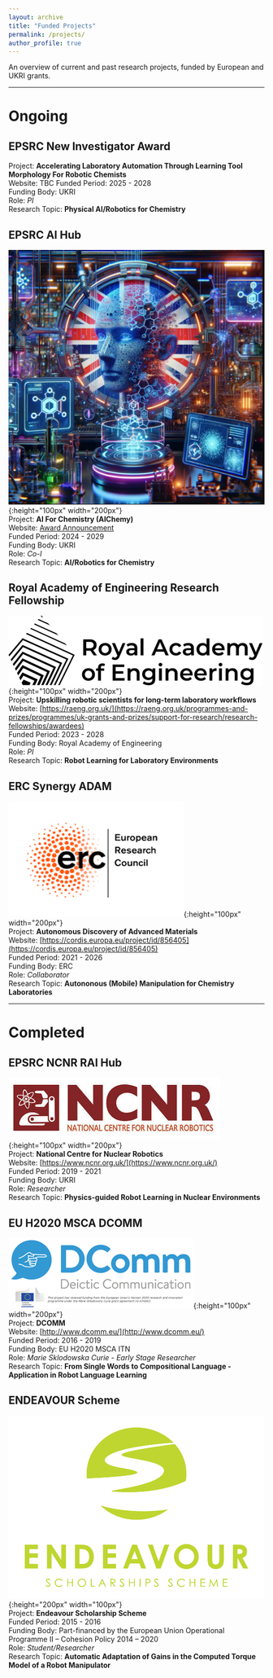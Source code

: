 ```yaml
---
layout: archive
title: "Funded Projects"
permalink: /projects/
author_profile: true
---
```


An overview of current and past research projects, funded by European and UKRI grants.  

------

# Ongoing 
## **EPSRC New Investigator Award**

Project: __Accelerating Laboratory Automation Through Learning Tool Morphology For Robotic Chemists__  
Website: TBC
Funded Period: 2025 - 2028   
Funding Body: UKRI   
Role: _PI_   
Research Topic: __Physical AI/Robotics for Chemistry__       

## **EPSRC AI Hub**

![](/images/aichemy.jpeg){:height="100px" width="200px"}  
Project: __AI For Chemistry (AIChemy)__  
Website: [Award Announcement](https://www.ukri.org/news/100m-boost-in-ai-research-will-propel-transformative-innovations/)  
Funded Period: 2024 - 2029   
Funding Body: UKRI   
Role: _Co-I_   
Research Topic: __AI/Robotics for Chemistry__       

## **Royal Academy of Engineering Research Fellowship**

![](/images/raeng.png){:height="100px" width="200px"}  
Project: __Upskilling robotic scientists for long-term laboratory workflows__  
Website: [https://raeng.org.uk/](https://raeng.org.uk/programmes-and-prizes/programmes/uk-grants-and-prizes/support-for-research/research-fellowships/awardees)  
Funded Period: 2023 - 2028   
Funding Body: Royal Academy of Engineering   
Role: _PI_   
Research Topic: __Robot Learning for Laboratory Environments__      

## **ERC Synergy ADAM**

![](/images/erc.png){:height="100px" width="200px"}  
Project: __Autonomous Discovery of Advanced Materials__  
Website: [https://cordis.europa.eu/project/id/856405](https://cordis.europa.eu/project/id/856405)  
Funded Period: 2021 - 2026   
Funding Body: ERC   
Role: _Collaborator_   
Research Topic: __Autononous (Mobile) Manipulation for Chemistry Laboratories__      

------

# Completed  

## **EPSRC NCNR RAI Hub**

![](/images/ncnr.jpeg){:height="100px" width="200px"}  
Project: __National Centre for Nuclear Robotics__  
Website: [https://www.ncnr.org.uk/](https://www.ncnr.org.uk/)  
Funded Period: 2019 - 2021   
Funding Body: UKRI   
Role: _Researcher_   
Research Topic: __Physics-guided Robot Learning in Nuclear Environments__      

## **EU H2020 MSCA DCOMM**


![](/images/dcommlogo.png){:height="100px" width="200px"}  
Project: __DCOMM__   
Website: [http://www.dcomm.eu/](http://www.dcomm.eu/)  
Funded Period: 2016 - 2019   
Funding Body: EU H2020 MSCA ITN  
Role: _Marie Sklodowska Curie - Early Stage Researcher_  
Research Topic: __From Single Words to Compositional Language - Application in Robot Language Learning__


## **ENDEAVOUR Scheme**

![](/images/Endeavour_logo.jpg){:height="200px" width="100px"}  
Project: __Endeavour Scholarship Scheme__   
Funded Period: 2015 - 2016   
Funding Body: Part-financed by the European Union Operational Programme II – Cohesion Policy 2014 – 2020   
Role: _Student/Researcher_   
Research Topic: __Automatic Adaptation of Gains in the Computed Torque Model of a Robot Manipulator__ 


